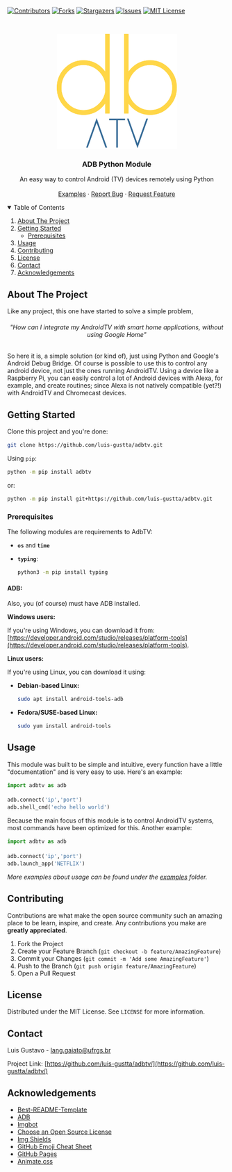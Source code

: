<!--
Using thr Best-README-Template
-->

[![Contributors][contributors-shield]][contributors-url]
[![Forks][forks-shield]][forks-url]
[![Stargazers][stars-shield]][stars-url]
[![Issues][issues-shield]][issues-url]
[![MIT License][license-shield]][license-url]

<!-- PROJECT LOGO -->
<br />
<p align="center">
  <a href="https://github.com/luis-gustta/adbtv/">
    <img src="images/adbtv21.png" alt="Logo" width="277" height="264">
  </a>


  <h3 align="center">ADB Python Module</h3>

  <p align="center">
    An easy way to control Android (TV) devices remotely using Python
    <br />
    <br />
    <a href="https://github.com/luis-gustta/adbtv/">Examples</a>
    ·
    <a href="https://github.com/luis-gustta/adbtv/issues">Report Bug</a>
    ·
    <a href="https://github.com/luis-gustta/adbtv/issues">Request Feature</a>
  </p>

</p>



<!-- TABLE OF CONTENTS -->

<details open="open">
  <summary>Table of Contents</summary>
  <ol>
    <li>
      <a href="#about-the-project">About The Project</a>
    </li>
    <li>
      <a href="#getting-started">Getting Started</a>
      <ul>
        <li><a href="#prerequisites">Prerequisites</a></li>
      </ul>
    </li>
    <li><a href="#usage">Usage</a></li>
    <li><a href="#contributing">Contributing</a></li>
    <li><a href="#license">License</a></li>
    <li><a href="#contact">Contact</a></li>
    <li><a href="#acknowledgements">Acknowledgements</a></li>
  </ol>
</details>


<!-- ABOUT THE PROJECT -->

## About The Project

Like any project, this one have started to solve a simple problem,
<h6 align="center">"How can I integrate my AndroidTV with smart home applications, without using Google Home"</h6> So here it is, a simple solution (or kind of), just using Python and Google's Android Debug Bridge. Of course is possible to use this to control any android device, not just the ones running AndroidTV. Using a device like a Raspberry Pi, you can easily control a lot of Android devices with Alexa, for example, and create routines; since Alexa is not natively compatible (yet?!) with AndroidTV and Chromecast devices.

<!-- GETTING STARTED -->
## Getting Started

Clone this project and you're done:

  ```sh
  git clone https://github.com/luis-gustta/adbtv.git
  ```

Using `pip`:
  ```sh
python -m pip install adbtv
  ```
or:
  ```sh
python -m pip install git+https://github.com/luis-gustta/adbtv.git
  ```
### Prerequisites

The following modules are requirements to AdbTV:

* **`os`**  <font size="2">and</font> **`time`**

* **`typing`**:
  ```sh
  python3 -m pip install typing
  ```

#### **ADB:**

Also, you (of course) must have ADB installed. 

**Windows users:**

If you're using Windows, you can download it from:
[https://developer.android.com/studio/releases/platform-tools](https://developer.android.com/studio/releases/platform-tools).

**Linux users:**

If you're using Linux, you can download it using:

* **Debian-based Linux:**
  ```sh
  sudo apt install android-tools-adb
  ```

* **Fedora/SUSE-based Linux:**
  ```sh
  sudo yum install android-tools
  ```

## Usage

This module was built to be simple and intuitive, every function have a little "documentation" and is very easy to use. Here's an example:

```python
import adbtv as adb

adb.connect('ip','port')
adb.shell_cmd('echo hello world')
```

Because the main focus of this module is to control AndroidTV systems, most commands have been optimized for this. Another example:

```python
import adbtv as adb

adb.connect('ip','port')
adb.launch_app('NETFLIX')
```

_More examples about usage can be found under the [examples](https://github.com/luis-gustta/adbtv/examples) folder._


<!-- CONTRIBUTING -->
## Contributing

Contributions are what make the open source community such an amazing place to be learn, inspire, and create. Any contributions you make are **greatly appreciated**.

1. Fork the Project
2. Create your Feature Branch (`git checkout -b feature/AmazingFeature`)
3. Commit your Changes (`git commit -m 'Add some AmazingFeature'`)
4. Push to the Branch (`git push origin feature/AmazingFeature`)
5. Open a Pull Request



<!-- LICENSE -->
## License

Distributed under the MIT License. See `LICENSE` for more information.



<!-- CONTACT -->
## Contact

Luis Gustavo - lang.gaiato@ufrgs.br

Project Link: [https://github.com/luis-gustta/adbtv/](https://github.com/luis-gustta/adbtv/)



<!-- ACKNOWLEDGEMENTS -->

## Acknowledgements
* [Best-README-Template](https://github.com/othneildrew/Best-README-Template)
* [ADB](https://developer.android.com/studio/command-line/adb)
* [Imgbot](https://imgbot.net/docs/)
* [Choose an Open Source License](https://choosealicense.com)
* [Img Shields](https://shields.io)
* [GitHub Emoji Cheat Sheet](https://www.webpagefx.com/tools/emoji-cheat-sheet)
* [GitHub Pages](https://pages.github.com)
* [Animate.css](https://daneden.github.io/animate.css)

<!-- MARKDOWN LINKS & IMAGES -->
<!-- https://www.markdownguide.org/basic-syntax/#reference-style-links -->
[contributors-shield]: https://img.shields.io/github/contributors/luis-gustta/adbtv.svg?style=for-the-badge
[contributors-url]: https://github.com/luis-gustta/adbtv/graphs/contributors
[forks-shield]: https://img.shields.io/github/forks/luis-gustta/adbtv.svg?style=for-the-badge
[forks-url]: https://github.com/luis-gustta/adbtv/network/members
[stars-shield]: https://img.shields.io/github/stars/luis-gustta/adbtv.svg?style=for-the-badge
[stars-url]: https://github.com/luis-gustta/adbtv/stargazers
[issues-shield]: https://img.shields.io/github/issues/luis-gustta/adbtv.svg?style=for-the-badge
[issues-url]: https://github.com/luis-gustta/adbtv/issues
[license-shield]: https://img.shields.io/github/license/luis-gustta/adbtv.svg?style=for-the-badge
[license-url]: https://github.com/luis-gustta/adbtv/master/LICENSE.txt
